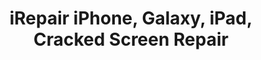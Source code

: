 ---
title: "iRepair iPhone, Galaxy, iPad, Cracked Screen Repair"
url: /harrisonburg/irepair-iphone-galaxy-ipad-cracked-screen-repair/
shop: mobile phone
---